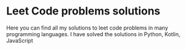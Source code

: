 # Leet Code problems solutions
Here you can find all my solutions to leet code problems in many programming languages.
I have solved the solutions in Python, Kotlin, JavaScript

